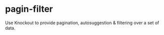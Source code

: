 pagin-filter
============

Use Knockout to provide pagination, autosuggestion &amp; filtering over a set of data.
